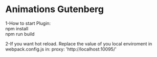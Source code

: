 # Animations Gutenberg

1-How to start Plugin:  
npm install  
npm run build

2-If you want hot reload. Replace the value of you local enviroment in webpack.config.js in:
proxy: 'http://localhost:10095/'
